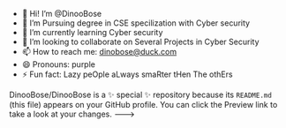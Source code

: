 - 👋 Hi! I’m @DinooBose
- 👀 I’m Pursuing degree in CSE specilization with Cyber security 
- 🌱 I’m currently learning Cyber security
- 💞️ I’m looking to collaborate on Several Projects in Cyber Security
- 📫 How to reach me: dinobose@duck.com
- 😄 Pronouns: purple
- ⚡ Fun fact: Lazy peOple aLways smaRter tHen The othErs

DinooBose/DinooBose is a ✨ special ✨ repository because its `README.md` (this file) appears on your GitHub profile.
You can click the Preview link to take a look at your changes.
--->
